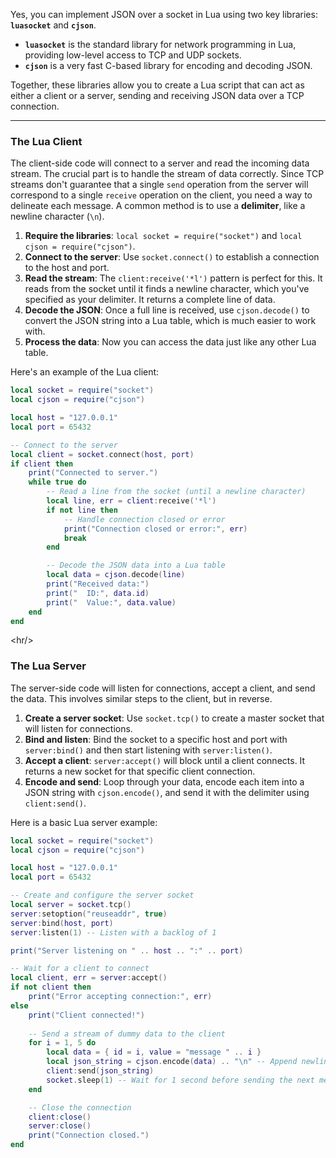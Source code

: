 Yes, you can implement JSON over a socket in Lua using two key libraries: **`luasocket`** and **`cjson`**.

  * **`luasocket`** is the standard library for network programming in Lua, providing low-level access to TCP and UDP sockets.
  * **`cjson`** is a very fast C-based library for encoding and decoding JSON.

Together, these libraries allow you to create a Lua script that can act as either a client or a server, sending and receiving JSON data over a TCP connection.

-----

### The Lua Client

The client-side code will connect to a server and read the incoming data stream. The crucial part is to handle the stream of data correctly. Since TCP streams don't guarantee that a single `send` operation from the server will correspond to a single `receive` operation on the client, you need a way to delineate each message. A common method is to use a **delimiter**, like a newline character (`\n`).

1.  **Require the libraries**: `local socket = require("socket")` and `local cjson = require("cjson")`.
2.  **Connect to the server**: Use `socket.connect()` to establish a connection to the host and port.
3.  **Read the stream**: The `client:receive('*l')` pattern is perfect for this. It reads from the socket until it finds a newline character, which you've specified as your delimiter. It returns a complete line of data.
4.  **Decode the JSON**: Once a full line is received, use `cjson.decode()` to convert the JSON string into a Lua table, which is much easier to work with.
5.  **Process the data**: Now you can access the data just like any other Lua table.

Here's an example of the Lua client:

```lua
local socket = require("socket")
local cjson = require("cjson")

local host = "127.0.0.1"
local port = 65432

-- Connect to the server
local client = socket.connect(host, port)
if client then
    print("Connected to server.")
    while true do
        -- Read a line from the socket (until a newline character)
        local line, err = client:receive('*l')
        if not line then
            -- Handle connection closed or error
            print("Connection closed or error:", err)
            break
        end

        -- Decode the JSON data into a Lua table
        local data = cjson.decode(line)
        print("Received data:")
        print("  ID:", data.id)
        print("  Value:", data.value)
    end
end
```

\<hr/\>

### The Lua Server

The server-side code will listen for connections, accept a client, and send the data. This involves similar steps to the client, but in reverse.

1.  **Create a server socket**: Use `socket.tcp()` to create a master socket that will listen for connections.
2.  **Bind and listen**: Bind the socket to a specific host and port with `server:bind()` and then start listening with `server:listen()`.
3.  **Accept a client**: `server:accept()` will block until a client connects. It returns a new socket for that specific client connection.
4.  **Encode and send**: Loop through your data, encode each item into a JSON string with `cjson.encode()`, and send it with the delimiter using `client:send()`.

Here is a basic Lua server example:

```lua
local socket = require("socket")
local cjson = require("cjson")

local host = "127.0.0.1"
local port = 65432

-- Create and configure the server socket
local server = socket.tcp()
server:setoption("reuseaddr", true)
server:bind(host, port)
server:listen(1) -- Listen with a backlog of 1

print("Server listening on " .. host .. ":" .. port)

-- Wait for a client to connect
local client, err = server:accept()
if not client then
    print("Error accepting connection:", err)
else
    print("Client connected!")
    
    -- Send a stream of dummy data to the client
    for i = 1, 5 do
        local data = { id = i, value = "message " .. i }
        local json_string = cjson.encode(data) .. "\n" -- Append newline delimiter
        client:send(json_string)
        socket.sleep(1) -- Wait for 1 second before sending the next message
    end

    -- Close the connection
    client:close()
    server:close()
    print("Connection closed.")
end
```

